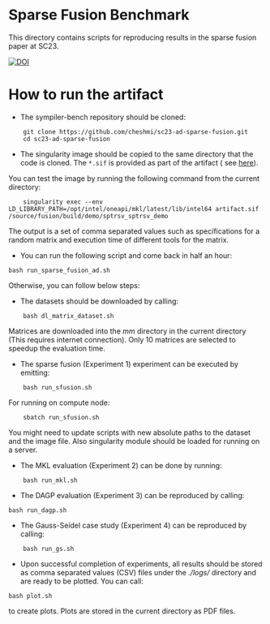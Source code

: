 # Sparse Fusion Benchmark
This directory contains scripts for reproducing results in 
the sparse fusion paper at SC23.





[![DOI](https://zenodo.org/badge/DOI/10.5281/zenodo.8088414.svg)](https://doi.org/10.5281/zenodo.8088414)



  


# How to run the artifact
* The sympiler-bench repository should be cloned: 
```
	git clone https://github.com/cheshmi/sc23-ad-sparse-fusion.git
	cd sc23-ad-sparse-fusion
```

* The singularity image should be copied to the same directory that the code is cloned. The `*.sif` is provided as part of the artifact ( see [here](https://zenodo.org/record/8083006)). 

 
You can test the image by running the following command from the current directory:
```    
    singularity exec --env LD_LIBRARY_PATH=/opt/intel/oneapi/mkl/latest/lib/intel64 artifact.sif /source/fusion/build/demo/sptrsv_sptrsv_demo
```    
The output is a set of comma separated values such as specifications for a random matrix and execution time of different tools for the matrix.

* You can run the following script and come back in half an hour:
```
bash run_sparse_fusion_ad.sh
```


Otherwise, you can follow below steps:

* The datasets should be downloaded by calling:
```    
    bash dl_matrix_dataset.sh 
```    
Matrices are downloaded into the _mm_ directory in the current directory (This requires internet connection). Only 10 matrices are selected to speedup the evaluation time.

* The sparse fusion (Experiment 1) experiment can be executed by emitting:
```
	bash run_sfusion.sh
```
For running on compute node:
```
	sbatch run_sfusion.sh
```
You might need to update scripts with new absolute paths to the dataset and the image file. Also singularity module should be loaded for running on a server.


* The MKL evaluation (Experiment 2) can be done by running:
```
	bash run_mkl.sh
```    

* The DAGP evaluation (Experiment 3) can be reproduced by calling:
```
bash run_dagp.sh
``` 


* The Gauss-Seidel case study (Experiment 4) can be reproduced by calling:
```
	bash run_gs.sh
```
    
* Upon successful completion of experiments, all results should be stored as comma separated values (CSV) files under the _./logs/_ directory and are ready to be plotted. You can call:
```
bash plot.sh
```

 to create plots. Plots are stored in the current directory as PDF files.

